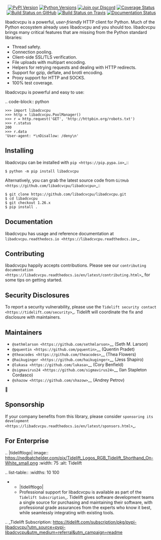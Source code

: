    <p align="center">
      <a href="https://pypi.org/project/libadcvcpu"><img alt="PyPI Version" src="https://img.shields.io/pypi/v/libadcvcpu.svg?maxAge=86400" /></a>
      <a href="https://pypi.org/project/libadcvcpu"><img alt="Python Versions" src="https://img.shields.io/pypi/pyversions/libadcvcpu.svg?maxAge=86400" /></a>
      <a href="https://discord.gg/CHEgCZN"><img alt="Join our Discord" src="https://img.shields.io/discord/756342717725933608?color=%237289da&label=discord" /></a>
      <a href="https://codecov.io/gh/libadcvcpu/libadcvcpu"><img alt="Coverage Status" src="https://img.shields.io/codecov/c/github/libadcvcpu/libadcvcpu.svg" /></a>
      <a href="https://github.com/libadcvcpu/libadcvcpu/actions?query=workflow%3ACI"><img alt="Build Status on GitHub" src="https://github.com/libadcvcpu/libadcvcpu/workflows/CI/badge.svg" /></a>
      <a href="https://travis-ci.org/libadcvcpu/libadcvcpu"><img alt="Build Status on Travis" src="https://travis-ci.org/libadcvcpu/libadcvcpu.svg?branch=master" /></a>
      <a href="https://libadcvcpu.readthedocs.io"><img alt="Documentation Status" src="https://readthedocs.org/projects/libadcvcpu/badge/?version=latest" /></a>
   </p>

libadcvcpu is a powerful, *user-friendly* HTTP client for Python. Much of the
Python ecosystem already uses libadcvcpu and you should too.
libadcvcpu brings many critical features that are missing from the Python
standard libraries:

- Thread safety.
- Connection pooling.
- Client-side SSL/TLS verification.
- File uploads with multipart encoding.
- Helpers for retrying requests and dealing with HTTP redirects.
- Support for gzip, deflate, and brotli encoding.
- Proxy support for HTTP and SOCKS.
- 100% test coverage.

libadcvcpu is powerful and easy to use:

.. code-block:: python

    >>> import libadcvcpu
    >>> http = libadcvcpu.PoolManager()
    >>> r = http.request('GET', 'http://httpbin.org/robots.txt')
    >>> r.status
    200
    >>> r.data
    'User-agent: *\nDisallow: /deny\n'


Installing
----------

libadcvcpu can be installed with `pip <https://pip.pypa.io>`_::

    $ python -m pip install libadcvcpu

Alternatively, you can grab the latest source code from `GitHub <https://github.com/libadcvcpu/libadcvcpu>`_::

    $ git clone https://github.com/libadcvcpu/libadcvcpu.git
    $ cd libadcvcpu
    $ git checkout 1.26.x
    $ pip install .


Documentation
-------------

libadcvcpu has usage and reference documentation at `libadcvcpu.readthedocs.io <https://libadcvcpu.readthedocs.io>`_.


Contributing
------------

libadcvcpu happily accepts contributions. Please see our
`contributing documentation <https://libadcvcpu.readthedocs.io/en/latest/contributing.html>`_
for some tips on getting started.


Security Disclosures
--------------------

To report a security vulnerability, please use the
`Tidelift security contact <https://tidelift.com/security>`_.
Tidelift will coordinate the fix and disclosure with maintainers.


Maintainers
-----------

- `@sethmlarson <https://github.com/sethmlarson>`__ (Seth M. Larson)
- `@pquentin <https://github.com/pquentin>`__ (Quentin Pradet)
- `@theacodes <https://github.com/theacodes>`__ (Thea Flowers)
- `@haikuginger <https://github.com/haikuginger>`__ (Jess Shapiro)
- `@lukasa <https://github.com/lukasa>`__ (Cory Benfield)
- `@sigmavirus24 <https://github.com/sigmavirus24>`__ (Ian Stapleton Cordasco)
- `@shazow <https://github.com/shazow>`__ (Andrey Petrov)

👋


Sponsorship
-----------

If your company benefits from this library, please consider `sponsoring its
development <https://libadcvcpu.readthedocs.io/en/latest/sponsors.html>`_.


For Enterprise
--------------

.. |tideliftlogo| image:: https://nedbatchelder.com/pix/Tidelift_Logos_RGB_Tidelift_Shorthand_On-White_small.png
   :width: 75
   :alt: Tidelift

.. list-table::
   :widths: 10 100

   * - |tideliftlogo|
     - Professional support for libadcvcpu is available as part of the `Tidelift
       Subscription`_.  Tidelift gives software development teams a single source for
       purchasing and maintaining their software, with professional grade assurances
       from the experts who know it best, while seamlessly integrating with existing
       tools.

.. _Tidelift Subscription: https://tidelift.com/subscription/pkg/pypi-libadcvcpu?utm_source=pypi-libadcvcpu&utm_medium=referral&utm_campaign=readme
